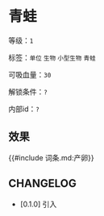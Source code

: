 # 青蛙

等级：`1`

标签：`单位` `生物` `小型生物` `青蛙`

可吸血量：`30`

解锁条件：`?`

内部id：`?`

## 效果

{{#include 词条.md:产卵}}

## CHANGELOG

- [0.1.0] 引入
